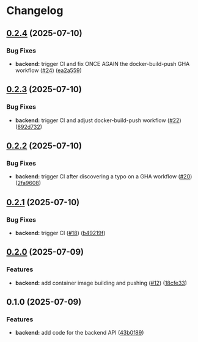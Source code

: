 # Changelog

## [0.2.4](https://github.com/maor-klir/devops-study-app/compare/backend-v0.2.3...backend-v0.2.4) (2025-07-10)


### Bug Fixes

* **backend:** trigger CI and fix ONCE AGAIN the docker-build-push GHA workflow ([#24](https://github.com/maor-klir/devops-study-app/issues/24)) ([ea2a559](https://github.com/maor-klir/devops-study-app/commit/ea2a5597a3dda7506678341c8af723a8957579dd))

## [0.2.3](https://github.com/maor-klir/devops-study-app/compare/backend-v0.2.2...backend-v0.2.3) (2025-07-10)


### Bug Fixes

* **backend:** trigger CI and adjust docker-build-push workflow ([#22](https://github.com/maor-klir/devops-study-app/issues/22)) ([892d732](https://github.com/maor-klir/devops-study-app/commit/892d732ad6592fc1a1f1065ba86108efff9618f0))

## [0.2.2](https://github.com/maor-klir/devops-study-app/compare/backend-v0.2.1...backend-v0.2.2) (2025-07-10)


### Bug Fixes

* **backend:** trigger CI after discovering a typo on a GHA workflow ([#20](https://github.com/maor-klir/devops-study-app/issues/20)) ([2fa9608](https://github.com/maor-klir/devops-study-app/commit/2fa96089e1f567a974627ef5c8480867ed36680e))

## [0.2.1](https://github.com/maor-klir/devops-study-app/compare/backend-v0.2.0...backend-v0.2.1) (2025-07-10)


### Bug Fixes

* **backend:** trigger CI ([#18](https://github.com/maor-klir/devops-study-app/issues/18)) ([b49219f](https://github.com/maor-klir/devops-study-app/commit/b49219f86f3c329b99db5b13858e10ba137b3656))

## [0.2.0](https://github.com/maor-klir/devops-study-app/compare/backend-v0.1.0...backend-v0.2.0) (2025-07-09)


### Features

* **backend:** add container image building and pushing ([#12](https://github.com/maor-klir/devops-study-app/issues/12)) ([18cfe33](https://github.com/maor-klir/devops-study-app/commit/18cfe330bfe3c5a67485467b662e639e1bcfd328))

## 0.1.0 (2025-07-09)


### Features

* **backend:** add code for the backend API ([43b0f89](https://github.com/maor-klir/devops-study-app/commit/43b0f894936190889b47002ed0774eef94b5d101))
